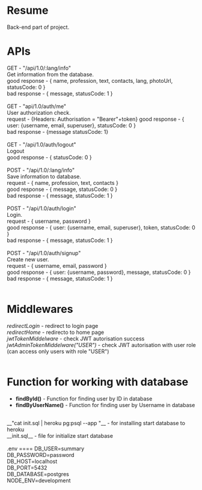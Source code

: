 Resume
=============
Back-end part of project. 

APIs
====
GET - "/api/1.0/:lang/info" <br>
Get information from the database. <br>
good response - { name, profession, text, contacts, lang, photoUrl, statusCode: 0 } <br>
bad response - { message, statusCode: 1 } <br>
<br>
GET - "api/1.0/auth/me" <br>
User authorization check. <br>
request - {Headers: Authorisation = "Bearer"+token}
good response - { user: {username, email, superuser}, statusCode: 0 } <br>
bad response - {message statusCode: 1} <br>
<br>
GET - "/api/1.0/auth/logout" <br>
Logout <br>
good response - { statusCode: 0 } <br>
<br>
POST - "/api/1.0/:lang/info" <br>
Save information to database. <br>
request - { name, profession, text, contacts } <br>
good response - { message, statusCode: 0 } <br>
bad response - { message, statusCode: 1 } <br>
<br>
POST - "/api/1.0/auth/login" <br>
Login. <br>
request - { username, password } <br>
good response - { user: {username, email, superuser}, token, statusCode: 0 } <br>
bad response - { message, statusCode: 1 } <br>
<br>
POST - "/api/1.0/auth/signup" <br>
Create new user. <br>
request - { username, email, password } <br>
good response - { user: {username, password}, message, statusCode: 0 } <br>
bad response - { message, statusCode: 1 } <br>
<br>

Middlewares
===========
_redirectLogin_ - redirect to login page<br>
_redirectHome_ - redirecto to home page<br>
_jwtTokenMiddelware_ - check JWT autorisation success <br>
_jwtAdminTokenMiddelware("USER")_ - check JWT autorisation with user role (can access only users with role "USER") <br>
<br>

Function for working with database
==================================
- __findById()__ - Function for finding user by ID in database<br>
- __findByUserName()__ - Function for finding user by Username in database<br>
<br>
__"cat init.sql | heroku pg:psql <db.name> --app <app.name>"__ - for installing start database to heroku <br>
__init.sql__ - file for initialize start database<br>
<br>
.env
====
DB_USER=summary<br>
DB_PASSWORD=password<br>
DB_HOST=localhost<br>
DB_PORT=5432<br>
DB_DATABASE=postgres<br>
NODE_ENV=development<br>